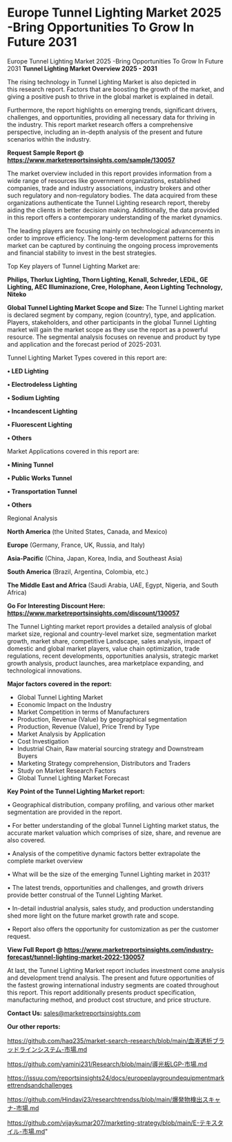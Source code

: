 # Europe Tunnel Lighting Market 2025 -Bring Opportunities To Grow In Future 2031
Europe Tunnel Lighting Market 2025 -Bring Opportunities To Grow In Future 2031
<Strong> Tunnel Lighting Market Overview 2025 - 2031</strong>

The rising technology in Tunnel Lighting Market is also depicted in this research report. Factors that are boosting the growth of the market, and giving a positive push to thrive in the global market is explained in detail.

Furthermore, the report highlights on emerging trends, significant drivers, challenges, and opportunities, providing all necessary data for thriving in the industry. This report market research offers a comprehensive perspective, including an in-depth analysis of the present and future scenarios within the industry.

<strong>Request Sample Report @ <a href=https://www.marketreportsinsights.com/sample/130057>https://www.marketreportsinsights.com/sample/130057</a></strong>

The market overview included in this report provides information from a wide range of resources like government organizations, established companies, trade and industry associations, industry brokers and other such regulatory and non-regulatory bodies. The data acquired from these organizations authenticate the Tunnel Lighting research report, thereby aiding the clients in better decision making. Additionally, the data provided in this report offers a contemporary understanding of the market dynamics.

The leading players are focusing mainly on technological advancements in order to improve efficiency. The long-term development patterns for this market can be captured by continuing the ongoing process improvements and financial stability to invest in the best strategies.

Top Key players of Tunnel Lighting Market are:

<strong>Philips, Thorlux Lighting, Thorn Lighting, Kenall, Schreder, LEDiL, GE Lighting, AEC Illuminazione, Cree, Holophane, Aeon Lighting Technology, Niteko</strong>

<strong><b>Global Tunnel Lighting Market Scope and Size:</b></strong>
The Tunnel Lighting market is declared segment by company, region (country), type, and application. Players, stakeholders, and other participants in the global Tunnel Lighting market will gain the market scope as they use the report as a powerful resource. The segmental analysis focuses on revenue and product by type and application and the forecast period of 2025-2031.

Tunnel Lighting Market Types covered in this report are:

<strong>• LED Lighting

• Electrodeless Lighting

• Sodium Lighting

• Incandescent Lighting

• Fluorescent Lighting

• Others</strong>

Market Applications covered in this report are:

<strong>• Mining Tunnel

• Public Works Tunnel

• Transportation Tunnel

• Others</strong> 

Regional Analysis

<strong>North America</strong> (the United States, Canada, and Mexico)

<strong>Europe</strong> (Germany, France, UK, Russia, and Italy)

<strong>Asia-Pacific</strong> (China, Japan, Korea, India, and Southeast Asia)

<strong>South America</strong> (Brazil, Argentina, Colombia, etc.)

<strong>The Middle East and Africa</strong> (Saudi Arabia, UAE, Egypt, Nigeria, and South Africa)

<strong>Go For Interesting Discount Here: <a href=https://www.marketreportsinsights.com/discount/130057>https://www.marketreportsinsights.com/discount/130057</a></strong>

The Tunnel Lighting market report provides a detailed analysis of global market size, regional and country-level market size, segmentation market growth, market share, competitive Landscape, sales analysis, impact of domestic and global market players, value chain optimization, trade regulations, recent developments, opportunities analysis, strategic market growth analysis, product launches, area marketplace expanding, and technological innovations.

<strong><b>Major factors covered in the report:</b></strong>
<ul>
  <li>Global Tunnel Lighting Market </li>
  <li>Economic Impact on the Industry</li>
  <li>Market Competition in terms of Manufacturers</li>
  <li>Production, Revenue (Value) by geographical segmentation</li>
  <li>Production, Revenue (Value), Price Trend by Type</li>
  <li>Market Analysis by Application</li>
  <li>Cost Investigation</li>
  <li>Industrial Chain, Raw material sourcing strategy and Downstream Buyers</li>
  <li>Marketing Strategy comprehension, Distributors and Traders</li>
  <li>Study on Market Research Factors</li>
  <li>Global Tunnel Lighting Market Forecast</li>
</ul>

<strong><b>Key Point of the Tunnel Lighting Market report:</b></strong>

• Geographical distribution, company profiling, and various other market segmentation are provided in the report.

• For better understanding of the global Tunnel Lighting market status, the accurate market valuation which comprises of size, share, and revenue are also covered.

• Analysis of the competitive dynamic factors better extrapolate the complete market overview

• What will be the size of the emerging Tunnel Lighting market in 2031?

• The latest trends, opportunities and challenges, and growth drivers provide better construal of the Tunnel Lighting Market.

• In-detail industrial analysis, sales study, and production understanding shed more light on the future market growth rate and scope.

• Report also offers the opportunity for customization as per the customer request.

<strong><b>View Full Report @ <a href=https://www.marketreportsinsights.com/industry-forecast/tunnel-lighting-market-2022-130057>https://www.marketreportsinsights.com/industry-forecast/tunnel-lighting-market-2022-130057</a></b></strong>


At last, the Tunnel Lighting Market report includes investment come analysis and development trend analysis. The present and future opportunities of the fastest growing international industry segments are coated throughout this report. This report additionally presents product specification, manufacturing method, and product cost structure, and price structure.

<strong>Contact Us:</strong>
sales@marketreportsinsights.com

<strong>Our other reports:</strong>

<a href=https://github.com/haq235/market-search-research/blob/main/血液透析ブラッドラインシステム-市場.md>https://github.com/haq235/market-search-research/blob/main/血液透析ブラッドラインシステム-市場.md</a>

<a href=https://github.com/yamini231/Research/blob/main/導光板LGP-市場.md>https://github.com/yamini231/Research/blob/main/導光板LGP-市場.md</a>

<a href=https://issuu.com/reportsinsights24/docs/europeplaygroundequipmentmarkettrendsandchallenges>https://issuu.com/reportsinsights24/docs/europeplaygroundequipmentmarkettrendsandchallenges</a>

<a href=https://github.com/Hindavi23/researchtrendss/blob/main/爆発物検出スキャナ-市場.md>https://github.com/Hindavi23/researchtrendss/blob/main/爆発物検出スキャナ-市場.md</a>

<a href=https://github.com/vijaykumar207/marketing-strategy/blob/main/E-テキスタイル-市場.md>https://github.com/vijaykumar207/marketing-strategy/blob/main/E-テキスタイル-市場.md</a>"
